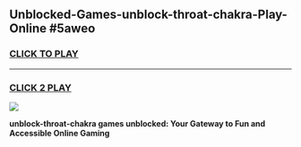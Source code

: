 
## Unblocked-Games-unblock-throat-chakra-Play-Online #5aweo
<h3>
<a href="https://news.freeplayer.one?title=unblock-throat-chakra&ref=3">CLICK TO PLAY</a></h3>
<hr>

<h3>
<a href="https://news.freeplayer.one?title=unblock-throat-chakra&ref=3">CLICK 2 PLAY</a>
  
</h3>

<a href="https://news.freeplayer.one?title=unblock-throat-chakra&ref=3"><img src="https://clearcache.store/games.png"></a>


**unblock-throat-chakra games unblocked: Your Gateway to Fun and Accessible Online Gaming**
